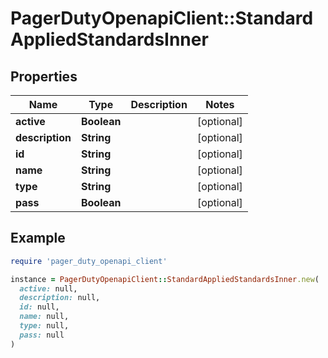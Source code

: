 # PagerDutyOpenapiClient::StandardAppliedStandardsInner

## Properties

| Name | Type | Description | Notes |
| ---- | ---- | ----------- | ----- |
| **active** | **Boolean** |  | [optional] |
| **description** | **String** |  | [optional] |
| **id** | **String** |  | [optional] |
| **name** | **String** |  | [optional] |
| **type** | **String** |  | [optional] |
| **pass** | **Boolean** |  | [optional] |

## Example

```ruby
require 'pager_duty_openapi_client'

instance = PagerDutyOpenapiClient::StandardAppliedStandardsInner.new(
  active: null,
  description: null,
  id: null,
  name: null,
  type: null,
  pass: null
)
```

